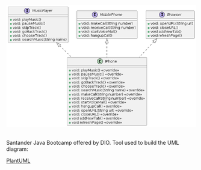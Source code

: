 <div align="center">
<img src="https://github.com/nathrod/dio-java-projects/blob/main/iPhoneClassDiagram/ClassDiagram.png"  />
</div>

<div>
  <p><br>Santander Java Bootcamp offered by DIO. Tool used to build the UML diagram: </p> <a href="https://plantuml.com/"> <p>PlantUML</p> </a> 
</div>
